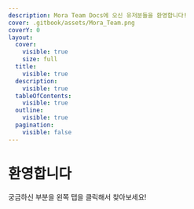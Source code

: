 ```yaml
---
description: Mora Team Docs에 오신 유저분들을 환영합니다!
cover: .gitbook/assets/Mora_Team.png
coverY: 0
layout:
  cover:
    visible: true
    size: full
  title:
    visible: true
  description:
    visible: true
  tableOfContents:
    visible: true
  outline:
    visible: true
  pagination:
    visible: false
---
```


# 환영합니다

궁금하신 부분을 왼쪽 탭을 클릭해서 찾아보세요!
